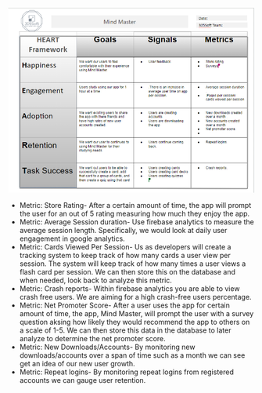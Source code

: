 ![heartframework](./heartframework.jpeg) 

* Metric: Store Rating- After a certain amount of time, the app will prompt the user for an out of 5 rating measuring how much they enjoy the app.   
* Metric: Average Session duration- Use firebase analytics to measure the average session length. Specifically, we would look at daily user engagement in google analytics.
* Metric: Cards Viewed Per Session- Us as developers will create a tracking system to keep track of how many cards a user view per session. The system will keep track of how many times a user views a flash card per session. We can then store this on the database and when needed, look back to analyze this metric.
* Metric: Crash reports-  Within firebase analytics you are able to view crash free users. We are aiming for a high crash-free users percentage.
* Metric: Net Promoter Score- After a user uses the app for certain amount of time, the app, Mind Master, will prompt the user with a survey question aksing how likely they would recommend the app to others on a scale of 1-5. We can then store this data in the database to later analyze to determine the net promoter score.  
* Metric: New Downloads/Accounts- By monitoring new downloads/accounts over a span of time such as a month we can see get an idea of our new user growth.
* Metric: Repeat logins- By monitoring repeat logins from registered accounts we can gauge user retention.
